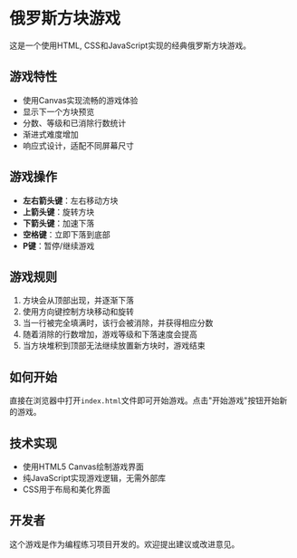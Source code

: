 # 俄罗斯方块游戏

这是一个使用HTML, CSS和JavaScript实现的经典俄罗斯方块游戏。

## 游戏特性

- 使用Canvas实现流畅的游戏体验
- 显示下一个方块预览
- 分数、等级和已消除行数统计
- 渐进式难度增加
- 响应式设计，适配不同屏幕尺寸

## 游戏操作

- **左右箭头键**：左右移动方块
- **上箭头键**：旋转方块
- **下箭头键**：加速下落
- **空格键**：立即下落到底部
- **P键**：暂停/继续游戏

## 游戏规则

1. 方块会从顶部出现，并逐渐下落
2. 使用方向键控制方块移动和旋转
3. 当一行被完全填满时，该行会被消除，并获得相应分数
4. 随着消除的行数增加，游戏等级和下落速度会提高
5. 当方块堆积到顶部无法继续放置新方块时，游戏结束

## 如何开始

直接在浏览器中打开`index.html`文件即可开始游戏。点击"开始游戏"按钮开始新的游戏。

## 技术实现

- 使用HTML5 Canvas绘制游戏界面
- 纯JavaScript实现游戏逻辑，无需外部库
- CSS用于布局和美化界面

## 开发者

这个游戏是作为编程练习项目开发的。欢迎提出建议或改进意见。 